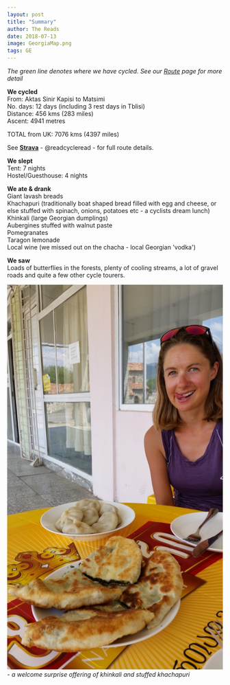 ```yaml
---
layout: post
title: "Summary"
author: The Reads
date: 2018-07-13
image: GeorgiaMap.png  
tags: GE
---
```


*The green line denotes where we have cycled. See our [Route](http://readcycleread.bike/pages/map.html) page for more detail* 

**We cycled**  
From: Aktas Sinir Kapisi to Matsimi  
No. days: 12 days (including 3 rest days in Tblisi)  
Distance: 456 kms (283 miles)  
Ascent: 4941 metres  

TOTAL from UK: 7076 kms (4397 miles)  

See [**Strava**](https://www.strava.com/athletes/readcycleread) - @readcycleread - for full route details.  

**We slept**  
Tent: 7 nights  
Hostel/Guesthouse: 4 nights  

**We ate & drank**  
Giant lavash breads  
Khachapuri (traditionally boat shaped bread filled with egg and cheese, or else stuffed with spinach, onions, potatoes etc - a cyclists dream lunch)  
Khinkali (large Georgian dumplings)  
Aubergines stuffed with walnut paste  
Pomegranates  
Taragon lemonade  
Local wine (we missed out on the chacha - local Georgian 'vodka')  

**We saw**  
Loads of butterflies in the forests, plenty of cooling streams, a lot of gravel roads and quite a few other cycle tourers.  


![GEKhinkali](assets/img/GEKhinkali.jpg) - *a welcome surprise offering of khinkali and stuffed khachapuri*  

